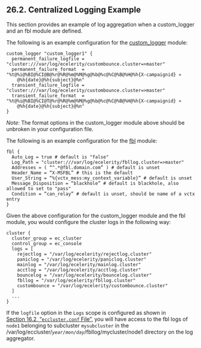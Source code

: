 ## 26.2. Centralized Logging Example

This section provides an example of log aggregation when a custom_logger and an fbl module are defined.

The following is an example configuration for the [custom_logger](modules.custom_logger "71.25. custom_logger – User-defined Logging") module:

```
custom_logger "custom_logger1" {
  permanent_failure_logfile = "cluster:///var/log/ecelerity/custombounce.cluster=>master"
  permanent_failure_format  = "%t@%i@%BI@%CI@B@%r@%R@%m@%M@%g@%b@%c@%C@%B@%H@%h{X-campaignid} »
    @%h{date}@%h{subject}@%n"
  transient_failure_logfile = "cluster:///var/log/ecelerity/custombounce.cluster=>master"
  transient_failure_format  = "%t@%i@%BI@%CI@T@%r@%R@%m@%M@%g@%b@%c@%C@%B@%H@%h{X-campaignid} »
    @%h{date}@%h{subject}@%n"
}
```

*Note*: The format options in the custom_logger module above should be unbroken in your configuration file.

The following is an example configuration for the [fbl](modules.fbl "71.35. fbl - Feedback Loop") module:

```
fbl {
  Auto_Log = true # default is "false"
  Log_Path = "cluster:///var/log/ecelerity/fbllog.cluster=>master"
  Addresses = ( “^.*@fbl.domain.com” ) # default is unset
  Header_Name = “X-MSFBL” # this is the default
  User_String = “%{vctx_mess:my_context_variable}” # default is unset
  Message_Disposition = “blackhole” # default is blackhole, also allowed to set to "pass"
  Condition = “can_relay” # default is unset, should be name of a vctx entry
}
```

Given the above configuration for the custom_logger module and the fbl module, you would configure the cluster logs in the following way:

```
cluster {
  cluster_group = ec_cluster
  control_group = ec_console
  logs = [
    rejectlog = "/var/log/ecelerity/rejectlog.cluster"
    paniclog = "/var/log/ecelerity/paniclog.cluster"
    mainlog = "/var/log/ecelerity/mainlog.cluster"
    acctlog = "/var/log/ecelerity/acctlog.cluster"
    bouncelog = "/var/log/ecelerity/bouncelog.cluster"
    fbllog = "/var/log/ecelerity/fbllog.cluster"
    custombounce = "/var/log/ecelerity/custombounce.cluster"
  ]
  ...
}
```

If the `logfile` option in the `Logs` scope is configured as shown in [Section 16.2, “`eccluster.conf` File”](conf.ref.eccluster.conf "16.2. eccluster.conf File"), you will have access to the fbl logs of `node1` belonging to subcluster `mysubcluster` in the /var/log/eccluster/*`year/mon/day`*/fbllog/mycluster/node1 directory on the log aggregator.
